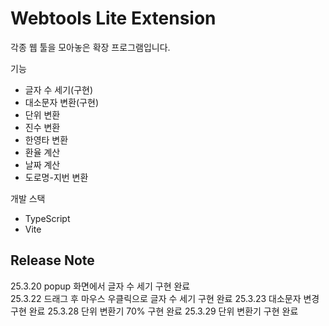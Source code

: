 # Webtools Lite Extension

각종 웹 툴을 모아놓은 확장 프로그램입니다.

기능

- 글자 수 세기(구현)
- 대소문자 변환(구현)
- 단위 변환
- 진수 변환
- 한영타 변환
- 환율 계산
- 날짜 계산
- 도로명-지번 변환

개발 스택

- TypeScript
- Vite

## Release Note

25.3.20 popup 화면에서 글자 수 세기 구현 완료  
25.3.22 드래그 후 마우스 우클릭으로 글자 수 세기 구현 완료
25.3.23 대소문자 변경 구현 완료
25.3.28 단위 변환기 70% 구현 완료
25.3.29 단위 변환기 구현 완료
